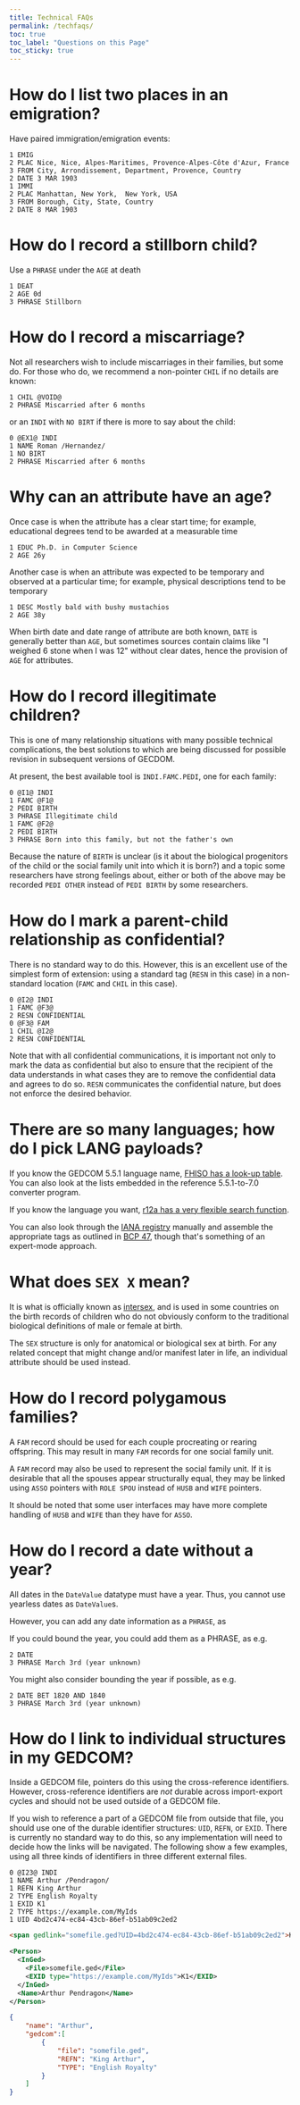 ```yaml
---
title: Technical FAQs
permalink: /techfaqs/
toc: true
toc_label: "Questions on this Page"
toc_sticky: true
---
```

# How do I list two places in an emigration?

Have paired immigration/emigration events:

```gedcom
1 EMIG
2 PLAC Nice, Nice, Alpes-Maritimes, Provence-Alpes-Côte d'Azur, France
3 FROM City, Arrondissement, Department, Provence, Country
2 DATE 3 MAR 1903
1 IMMI
2 PLAC Manhattan, New York,  New York, USA
3 FROM Borough, City, State, Country
2 DATE 8 MAR 1903
```

# How do I record a stillborn child?

Use a `PHRASE` under the `AGE` at death

```gedcom
1 DEAT
2 AGE 0d
3 PHRASE Stillborn
```

# How do I record a miscarriage?

Not all researchers wish to include miscarriages in their families, but some do. For those who do, we recommend a non-pointer `CHIL` if no details are known:

```gedcom
1 CHIL @VOID@
2 PHRASE Miscarried after 6 months
```

or an `INDI` with `NO BIRT` if there is more to say about the child:

```gedcom
0 @EX1@ INDI
1 NAME Roman /Hernandez/
1 NO BIRT
2 PHRASE Miscarried after 6 months
```

# Why can an attribute have an age?

Once case is when the attribute has a clear start time; for example, educational degrees tend to be awarded at a measurable time

```gedcom
1 EDUC Ph.D. in Computer Science
2 AGE 26y
```

Another case is when an attribute was expected to be temporary and observed at a particular time; for example, physical descriptions tend to be temporary

```gedcom
1 DESC Mostly bald with bushy mustachios
2 AGE 38y
```

When birth date and date range of attribute are both known, `DATE` is generally better than `AGE`, but sometimes sources contain claims like "I weighed 6 stone when I was 12" without clear dates, hence the provision of `AGE` for attributes.

# How do I record illegitimate children?

This is one of many relationship situations with many possible technical complications, the best solutions to which are being discussed for possible revision in subsequent versions of GECDOM.

At present, the best available tool is `INDI.FAMC.PEDI`, one for each family:

```gedcom
0 @I1@ INDI
1 FAMC @F1@
2 PEDI BIRTH
3 PHRASE Illegitimate child
1 FAMC @F2@
2 PEDI BIRTH
3 PHRASE Born into this family, but not the father's own
```

Because the nature of `BIRTH` is unclear (is it about the biological progenitors of the child or the social family unit into which it is born?) and a topic some researchers have strong feelings about, either or both of the above may be recorded `PEDI OTHER` instead of `PEDI BIRTH` by some researchers.

# How do I mark a parent-child relationship as confidential?

There is no standard way to do this. However, this is an excellent use of the simplest form of extension: using a standard tag (`RESN` in this case) in a non-standard location (`FAMC` and `CHIL` in this case).

```gedcom
0 @I2@ INDI
1 FAMC @F3@
2 RESN CONFIDENTIAL
0 @F3@ FAM
1 CHIL @I2@
2 RESN CONFIDENTIAL
```

Note that with all confidential communications, it is important not only to mark the data as confidential but also to ensure that the recipient of the data understands in what cases they are to remove the confidential data and agrees to do so. `RESN` communicates the confidential nature, but does not enforce the desired behavior.

# There are so many languages; how do I pick LANG payloads?

If you know the GEDCOM 5.5.1 language name, [FHISO has a look-up table](https://github.com/fhiso/legacy-format/blob/master/languages.tsv). You can also look at the lists embedded in the reference 5.5.1-to-7.0 converter program.

If you know the language you want, [r12a has a very flexible search function](https://r12a.github.io/app-subtags/).

You can also look through the [IANA registry](https://www.iana.org/assignments/language-subtag-registry/language-subtag-registry) manually and assemble the appropriate tags as outlined in [BCP 47](https://tools.ietf.org/html/bcp47), though that's something of an expert-mode approach.

# What does `SEX X` mean?

It is what is officially known as [intersex](https://en.wikipedia.org/wiki/Intersex), and is used in some countries on the birth records of children who do not obviously conform to the traditional biological definitions of male or female at birth.

The `SEX` structure is only for anatomical or biological sex at birth. For any related concept that might change and/or manifest later in life, an individual attribute should be used instead.

# How do I record polygamous families?

A `FAM` record should be used for each couple procreating or rearing offspring.
This may result in many `FAM` records for one social family unit.

A `FAM` record may also be used to represent the social family unit.
If it is desirable that all the spouses appear structurally equal, they may be linked using `ASSO` pointers with `ROLE SPOU` instead of `HUSB` and `WIFE` pointers.

It should be noted that some user interfaces may have more complete handling of `HUSB` and `WIFE` than they have for `ASSO`.

# How do I record a date without a year?

All dates in the `DateValue` datatype must have a year. Thus, you cannot use yearless dates as `DateValue`s.

However, you can add any date information as a `PHRASE`, as

If you could bound the year, you could add them as a PHRASE, as e.g.

```gedcom
2 DATE
3 PHRASE March 3rd (year unknown)
```

You might also consider bounding the year if possible, as e.g.

```gedcom
2 DATE BET 1820 AND 1840
3 PHRASE March 3rd (year unknown)
```


# How do I link to individual structures in my GEDCOM?

Inside a GEDCOM file, pointers do this using the cross-reference identifiers. However, cross-reference identifiers are *not* durable across import-export cycles and should not be used outside of a GEDCOM file.

If you wish to reference a part of a GEDCOM file from outside that file, you should use one of the durable identifier structures: `UID`, `REFN`, or `EXID`. There is currently no standard way to do this, so any implementation will need to decide how the links will be navigated. The following show a few examples, using all three kinds of identifiers in three different external files.

```gedcom
0 @I23@ INDI
1 NAME Arthur /Pendragon/
1 REFN King Arthur
2 TYPE English Royalty
1 EXID K1
2 TYPE https://example.com/MyIds
1 UID 4bd2c474-ec84-43cb-86ef-b51ab09c2ed2
```

```html
<span gedlink="somefile.ged?UID=4bd2c474-ec84-43cb-86ef-b51ab09c2ed2">King Author</span>
```

```xml
<Person>
  <InGed>
    <File>somefile.ged</File>
    <EXID type="https://example.com/MyIds">K1</EXID>
  </InGed>
  <Name>Arthur Pendragon</Name>
</Person>
```

```json
{
    "name": "Arthur",
    "gedcom":[
        {
            "file": "somefile.ged",
            "REFN": "King Arthur",
            "TYPE": "English Royalty"
        }
    ]
}
```
